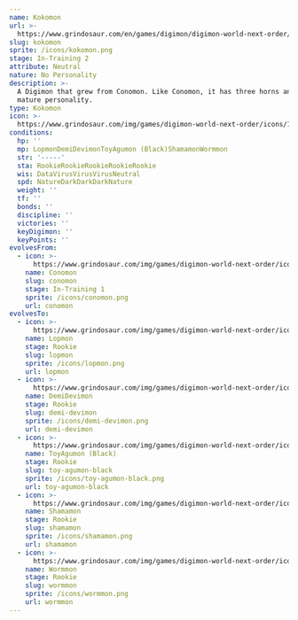```yaml
---
name: Kokomon
url: >-
  https://www.grindosaur.com/en/games/digimon/digimon-world-next-order/digimon/19-kokomon
slug: kokomon
sprite: /icons/kokomon.png
stage: In-Training 2
attribute: Neutral
nature: No Personality
description: >-
  A Digimon that grew from Conomon. Like Conomon, it has three horns and a
  mature personality.
type: Kokomon
icon: >-
  https://www.grindosaur.com/img/games/digimon-world-next-order/icons/19-kokomon-icon.png
conditions:
  hp: ''
  mp: LopmonDemiDevimonToyAgumon (Black)ShamamonWormmon
  str: '-----'
  sta: RookieRookieRookieRookieRookie
  wis: DataVirusVirusVirusNeutral
  spd: NatureDarkDarkDarkNature
  weight: ''
  tf: ''
  bonds: ''
  discipline: ''
  victories: ''
  keyDigimon: ''
  keyPoints: ''
evolvesFrom:
  - icon: >-
      https://www.grindosaur.com/img/games/digimon-world-next-order/icons/8-conomon-icon-small.png
    name: Conomon
    slug: conomon
    stage: In-Training 1
    sprite: /icons/conomon.png
    url: conomon
evolvesTo:
  - icon: >-
      https://www.grindosaur.com/img/games/digimon-world-next-order/icons/35-lopmon-icon-small.png
    name: Lopmon
    stage: Rookie
    slug: lopmon
    sprite: /icons/lopmon.png
    url: lopmon
  - icon: >-
      https://www.grindosaur.com/img/games/digimon-world-next-order/icons/42-demidevimon-icon-small.png
    name: DemiDevimon
    stage: Rookie
    slug: demi-devimon
    sprite: /icons/demi-devimon.png
    url: demi-devimon
  - icon: >-
      https://www.grindosaur.com/img/games/digimon-world-next-order/icons/51-toyagumon-black-icon-small.png
    name: ToyAgumon (Black)
    stage: Rookie
    slug: toy-agumon-black
    sprite: /icons/toy-agumon-black.png
    url: toy-agumon-black
  - icon: >-
      https://www.grindosaur.com/img/games/digimon-world-next-order/icons/55-shamamon-icon-small.png
    name: Shamamon
    stage: Rookie
    slug: shamamon
    sprite: /icons/shamamon.png
    url: shamamon
  - icon: >-
      https://www.grindosaur.com/img/games/digimon-world-next-order/icons/32-wormmon-icon-small.png
    name: Wormmon
    stage: Rookie
    slug: wormmon
    sprite: /icons/wormmon.png
    url: wormmon
---
```


